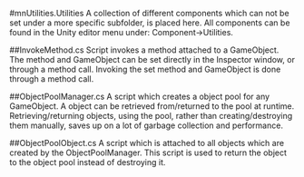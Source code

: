 #mnUtilities.Utilities
A collection of different components which can not be set under a more specific subfolder, is placed here.
All components can be found in the Unity editor menu under: Component->Utilities.

##InvokeMethod.cs
Script invokes a method attached to a GameObject.
The method and GameObject can be set directly in the Inspector window, or through a method call.
Invoking the set method and GameObject is done through a method call.

##ObjectPoolManager.cs
A script which creates a object pool for any GameObject. A object can be retrieved from/returned to the pool at runtime.
Retrieving/returning objects, using the pool, rather than creating/destroying them manually, saves up on a lot of garbage collection and performance.

##ObjectPoolObject.cs
A script which is attached to all objects which are created by the ObjectPoolManager.
This script is used to return the object to the object pool instead of destroying it.
